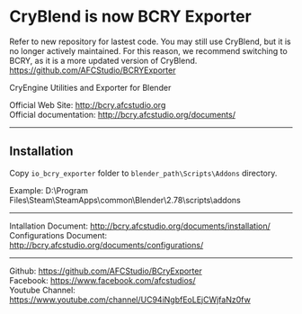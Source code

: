# CryBlend is now BCRY Exporter
Refer to new repository for lastest code. You may still use CryBlend, but it is no longer actively maintained. For this reason, we recommend switching to BCRY, as it is a more updated version of CryBlend.<br>
https://github.com/AFCStudio/BCRYExporter

CryEngine Utilities and Exporter for Blender

Official Web Site:      http://bcry.afcstudio.org<br>
Official documentation: http://bcry.afcstudio.org/documents/

---

## Installation

Copy `io_bcry_exporter` folder to `blender_path\Scripts\Addons` directory.

Example:  D:\Program Files\Steam\SteamApps\common\Blender\2.78\scripts\addons

---

Intallation Document:    http://bcry.afcstudio.org/documents/installation/<br>
Configurations Document: http://bcry.afcstudio.org/documents/configurations/

---

Github:          https://github.com/AFCStudio/BCryExporter<br>
Facebook:        https://www.facebook.com/afcstudios/<br>
Youtube Channel: https://www.youtube.com/channel/UC94iNgbfEoLEjCWjfaNz0fw
